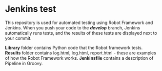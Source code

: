 # Jenkins test

This repository is used for automated testing using Robot Framework and Jenkins.
When you push your code to the ***develop*** branch, Jenkins automatically runs tests, and the results of these tests are displayed next to your commit.

**Library** folder contains Python code that the Robot framework tests.
**Results** folder contains log.html, log.html, report.html - these are examples of how the Robot Framework works.
**Jenkinsfile** contains a description of Pipeline in Groovy.